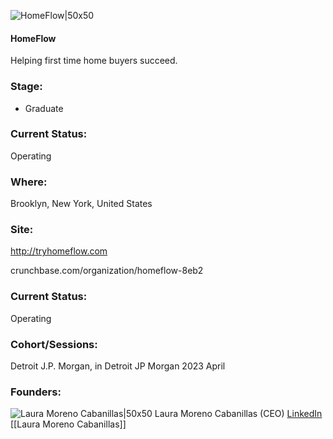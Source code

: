 

![HomeFlow|50x50](https://media.licdn.com/dms/image/C4E0BAQHvjW4KINo5tA/company-logo_200_200/0/1679586253874?e=1692835200&v=beta&t=-JfV4L4wV4IgLomTqYcUBDsOAVT6gJJ3TPgvKvUNwic)

#### HomeFlow
Helping first time home buyers succeed.

### Stage: 
 - Graduate 

### Current Status: 
Operating

### Where:
Brooklyn, New York, United States

### Site:
http://tryhomeflow.com



crunchbase.com/organization/homeflow-8eb2

### Current Status: 
Operating

### Cohort/Sessions: 
Detroit J.P. Morgan, in Detroit JP Morgan 2023 April

### Founders: 

![Laura Moreno Cabanillas|50x50]() Laura Moreno Cabanillas (CEO) [LinkedIn](https://linkedin.com/in/lauramorenocabanillas) [[Laura Moreno Cabanillas]]


